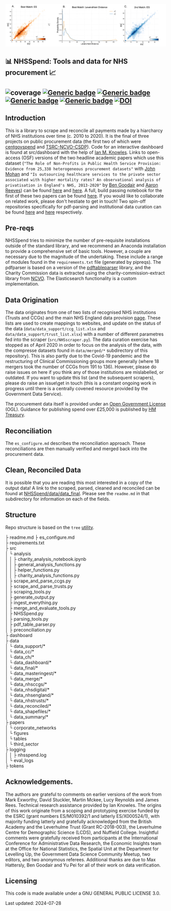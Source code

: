 <img src="https://github.com/crahal/NHSSpend/blob/master/papers/figures/matching_summary_header.png" width="900"/>

## :bar_chart: NHSSpend: Tools and data for NHS procurement :chart_with_upwards_trend:

![coverage](https://img.shields.io/badge/Purpose-Research-yellow)
[![Generic badge](https://img.shields.io/badge/Python-3.6-red.svg)](https://shields.io/)
[![Generic badge](https://img.shields.io/badge/License-GNU3.0-purple.svg)](https://shields.io/)
[![Generic badge](https://img.shields.io/badge/Maintained-Yes-brightgreen.svg)](https://shields.io/)
[![Generic badge](https://img.shields.io/badge/BuildPassing-No-orange.svg)](https://shields.io/)
[![DOI](https://zenodo.org/badge/DOI/10.5281/zenodo.5054717.svg)](https://doi.org/10.5281/zenodo.5054717)
---

## Introduction

This is a library to scrape and reconcile all payments made by a hiarcharcy of NHS institutions over time (c. 2010 to 2020). It is the final of three projects on public procurement data (the first two of which were [centgovspend](https://github.com/crahal/centgovspend) and [TSRC-NCVO-CSDP](https://github.com/crahal/TSRC-NCVO-CSDP)). Code for an interactive dashboard is found at src/dashboard with the help of [Ian M. Knowles](https://github.com/ianknowles). Links to open-access (OSF) versions of the two headline academic papers which use this dataset (`"The Role of Non-Profits in Public Health Service Provision: Evidence from 25,338 heterogeneous procurement datasets"` with [John Mohan](https://www.birmingham.ac.uk/schools/social-policy/staff/profile.aspx?ReferenceId=75702) and `"Is outsourcing healthcare services to the private sector associated with higher mortality rates? An observational analysis of privatisation in England's NHS, 2013-2020"` by [Ben Goodair](https://twitter.com/bengoodair?lang=en) and [Aaron Reeves](http://www.aaronreeves.org/team.html)) can be found [here](https://osf.io/download/61f1c837026ee60060b4f2e0/) and [here](https://www.thelancet.com/journals/lanpub/article/PIIS2468-2667(22)00133-5/). A full, build passing notebook for the first of these two papers can be found [here](https://github.com/crahal/NHSSpend/blob/master/src/analysis/charity_analysis_notebook.ipynb). If you would like to collaborate on related work, please don't hestiate to get in touch! Two spin-off repositories specifically for pdf-parsing and institutional data curation can be found [here](https://github.com/crahal/pdf_table_parser) and [here](https://github.com/crahal/institutional_data) respectively.

## Pre-reqs

NHSSpend tries to minimize the number of pre-requisite installations outside of the standard library, and we recommend an Anaconda installation to provide a comprehensive set of basic tools. However, a couple are necessary due to the magnitude of the undertaking. These include a range of modules found in the `requirements.txt` file (generated by pipreqs). The pdfparser is based on a version of the [pdftableparser](https://github.com/ianknowles/pdftableparser) library, and the Charity Commission data is extracted using the charity-commission-extract library from [NCVO](https://github.com/ncvo/charity-commission-extract). The Elasticsearch functionality is a custom implementation.

## Data Origination

The data originates from one of two lists of recognised NHS institutions (Trusts and CCGs) and the main NHS England data provision [page](https://www.england.nhs.uk/contact-us/pub-scheme/spend/#payments). These lists are used to create mappings to websites, and update on the status of the data  (`data/data_support/ccg_list.xlsx` and `data/data_support/trust_list.xlsx`) with a number of different parametres fed into the scraper (`src/NHSscraper.py`). The data curation exercise has stopped as of April 2020 in order to focus on the analysis of the data, with the compresse datasets found in `data/merged/*` subdirectory of this repository). This is also partly due to the Covid-19 pandemic and the restructuring of Clinical Commissioning groups more generally (where 18 mergers took the number of CCGs from 191 to 136). However, please do raise issues on here if you think any of those institutions are mislabelled, or outdated. If you want to update this list (and the subsequent scrapers), please do raise an issue\get in touch (this is a constant ongoing work in progress until there is a centrally covened resource provided by the Government Data Service).

The procurement data itself is provided under an [Open Government License](http://www.nationalarchives.gov.uk/doc/open-government-licence/version/3/) (OGL). Guidance for publishing spend over £25,000 is published by [HM Treasury](https://www.gov.uk/government/publications/guidance-for-publishing-spend-over-25000).

## Reconciliation

The `es_configure.md` describes the reconciliation approach. These reconciliations are then manually verified and merged back into the procurement data.

## Clean, Reconciled Data

It is possible that you are reading this most interested in a copy of the output data! A link to the scraped, parsed, cleaned and reconciled can be found at [NHSSpend/data/data_final](https://github.com/crahal/NHSSpend/tree/master/data/data_final). Please see the `readme.md` in that subdirectory for information on each of the fields.

## Structure

Repo structure is based on the ```tree``` [utility](https://en.wikipedia.org/wiki/Tree_%28Unix%29).

├ readme.md
├ es_configure.md  
├ requirements.txt  
├ src  
│   └ analysis  
│   │   ├ charity_analysis_notebook.ipynb  
│   │   ├ general_analysis_functions.py  
│   │   ├ helper_functions.py  
│   │   ├ charity_analysis_functions.py  
│   ├ scrape_and_parse_ccgs.py  
│   ├ scrape_and_parse_trusts.py  
│   ├ scraping_tools.py  
│   ├ generate_output.py  
│   ├ ingest_everything.py  
│   ├ merge_and_evaluate_tools.py  
│   ├ NHSSpend.py  
│   ├ parsing_tools.py  
│   ├ pdf_table_parser.py  
│   ├ preconciliation.py  
├ dashboard  
├ data  
│   └ data_support/*  
│   └ data_cc/*  
│   └  data_ch/*  
│   └ data_dashboard/*  
│   └ data_final/*  
│   └ data_masteringest/*  
│   └ data_merge/*  
│   └ data_nhsccgs/*  
│   └ data_nhsdigital/*  
│   └ data_nhsengland/*  
│   └ data_nhstrusts/*  
│   └ data_reconciled/*  
│   └ data_shapefiles/*  
│   └ data_summary/*  
├ papers  
│   └ corporate_networks  
│   └ figures  
│   └ tables  
│   └ third_sector  
├ logging  
│   │   ├ nhsspend.log  
│   └ eval_logs  
├ tokens

## Acknowledgements.

The authors are grateful to comments on earlier versions of the work from Mark Exworthy, David Stuckler, Martin Mckee, Lucy Reynolds and James Rees. Technical research assistance provided by Ian Knowles. The origins of this work originate from a scoping and prototyping exercise funded by the ESRC (grant numbers ES/M010392/1 and latterly ES/X000524/1), with majority funding latterly and gratefully acknowledged from the British Academy and the Leverhulme Trust (Grant RC-2018-003), the Leverhulme Centre for Demographic Science (LCDS), and Nuffield College. Insightful comments were gratefully received from participants at the International Conference for Administrative Data Research, the Economic Insights team at the Office for National Statistics, the Spatial Unit at the Department for Levelling Up, the Government Data Science Community Meetup, two editors, and two anonymous referees. Additional thanks are due to Max Hattersly, Ben Goodair and Yu Pei for all of their work on data verification.

## Licensing

This code is made available under a GNU GENERAL PUBLIC LICENSE 3.0.

Last updated: 2024-07-28
